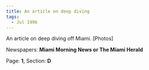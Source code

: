 ```yaml
---  
title: An article on deep diving  
tags:  
  - Jul 1996  
---  
```

  
An article on deep diving off Miami. [Photos]  
  
Newspapers: **Miami Morning News or The Miami Herald**  
  
Page: **1**, Section: **D** 
